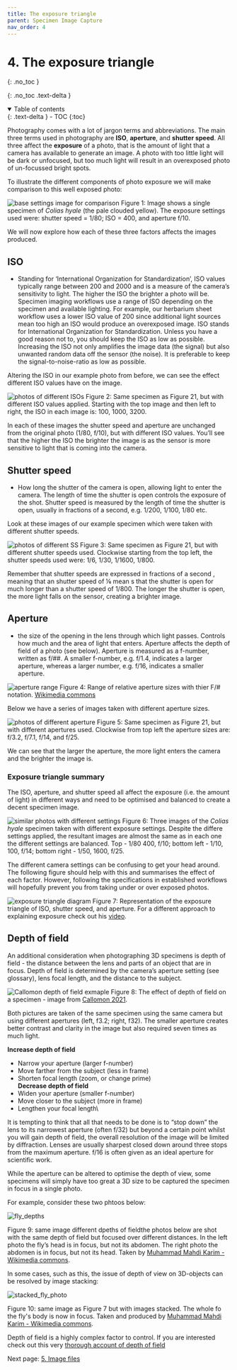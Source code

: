 ```yaml
---
title: The exposure triangle
parent: Specimen Image Capture
nav_order: 4
---
```


# 4. The exposure triangle
{: .no_toc }

  {: .no_toc .text-delta }
<details open markdown="block">
  <summary>
    Table of contents
  </summary>
  {: .text-delta }
- TOC
{:toc}
</details>

Photography comes with a lot of jargon terms and abbreviations.  The main three terms used in photography are **ISO**, **aperture**, and **shutter speed**. All three affect the **exposure** of a photo, that is the amount of light that a camera has available to generate an image. A photo with too little light will be dark or unfocused, but too much light will result in an overexposed photo of un-focussed bright spots.

To illustrate the different components of photo exposure we will make comparison to this well exposed photo:

![base settings image for comparison](/images/Photography/base_settings_F_10_ISO400.JPG?raw=true)
Figure 1: Image shows a single specimen of *Colias hyale* (the pale clouded yellow). The exposure settings used were: shutter speed = 1/80; ISO = 400, and aperture f/10.

We will now explore how each of these three factors affects the images produced.

## ISO
- Standing for ‘International Organization for Standardization’, ISO values typically range between 200 and 2000 and is a measure of the camera’s sensitivity to light. The higher the ISO the brighter a photo will be. Specimen imaging workflows use a range of ISO depending on the specimen and available lighting. For example, our herbarium sheet workflow uses a lower ISO value of 200 since additional light sources mean too high an ISO would produce an overexposed image. ISO stands for International Organization for Standardization.
Unless you have a good reason not to, you should keep the ISO as low as possible. Increasing the ISO not only amplifies the image data (the signal) but also unwanted random data off the sensor (the noise). It is preferable to keep the signal-to-noise-ratio as low as possible.

Altering the ISO in our example photo from before, we can see the effect different ISO values have on the image.

![photos of different ISOs](/images/Photography/comp_ISO.png?raw=true)
Figure 2: Same specimen as Figure 21, but with different ISO values applied. Starting with the top image and then left to right, the ISO in each image is: 100, 1000, 3200.

In each of these images the shutter speed and aperture are unchanged from the original photo (1/80, f/10), but with different ISO values. You’ll see that the higher the ISO the brighter the image is as the sensor is more sensitive to light that is coming into the camera.

## Shutter speed
- How long the shutter of the camera is open, allowing light to enter the camera. The length of time the shutter is open controls the exposure of the shot.
Shutter speed is measured by the length of time the shutter is open, usually in fractions of a second, e.g. 1/200, 1/100, 1/80 etc.

Look at these images of our example specimen which were taken with different shutter speeds.

![photos of different SS](/images/Photography/comp_SS.png?raw=true)
Figure 3: Same specimen as Figure 21, but with different shutter speeds used. Clockwise starting from the top left, the shutter speeds used were: 1/6, 1/30, 1/1600, 1/800.

Remember that shutter speeds are expressed in fractions of a second , meaning that an shutter speed of ⅙ mean s that the shutter is open for much longer than a shutter speed of 1/800. The longer the shutter is open, the more light falls on the sensor, creating a brighter image.

## Aperture
- the size of the opening in the lens through which light passes. Controls how much and the area of light that enters. Aperture affects the depth of field of a photo (see below). Aperture is measured as a f-number, written as f/##. A smaller f-number, e.g. f/1.4, indicates a larger aperture, whereas a larger number, e.g. f/16, indicates a smaller aperture.

![aperture range](/images/Photography/arperture_size.jpg?raw=true)
Figure 4: Range of relative aperture sizes with thier F/# notation. [Wikimedia commons](https://commons.wikimedia.org/wiki/File:Aperture_diagram.svg)

Below we have a series of images taken with different aperture sizes.

![photos of different aperture](/images/Photography/comp_arpeture.png?raw=true)
Figure 5:  Same specimen as Figure 21, but with different apertures used. Clockwise from top left the aperture sizes are: f/3.2, f/7.1, f/14, and f/25.

We can see that the larger the aperture, the more light enters the camera and the brighter the image is.

### Exposure triangle summary
The ISO, aperture, and shutter speed all affect the exposure (i.e. the amount of light) in different ways and need to be optimised and balanced to create a decent specimen image.

![similar photos with different settings](/images/Photography/comp_diff_settings_same_result.png?raw=true)
Figure 6: Three images of the *Colias hyale* specimen taken with different exposure settings. Despite the differe settings applied, the resultant images are almost the same as in each one the different settings are balanced. Top - 1/80 400, f/10; bottom left - 1/10, 100, f/14; bottom right - 1/50, 1600, f/25.

The different camera settings can be confusing to get your head around. The following figure should help with this and summarises the effect of each factor. However, following the specifications in established workflows will hopefully prevent you from taking under or over exposed photos.

![exposure triangle diagram](/images/Photography/exposure_triangle.png?raw=true)
Figure 7: Representation of the exposure triangle of ISO, shutter speed, and aperture. For a different approach to explaining exposure check out his [video](https://www.youtube.com/watch?v=YAt4315-uH4).

## Depth of field
An additional consideration when photographing 3D specimens is depth of field - the distance between the lens and parts of an object that are in focus. Depth of field is determined by the camera’s aperture setting (see glossary), lens focal length, and the distance to the subject.

![Callomon depth of field exmaple](/images/Photography/depth_of_field_example.PNG?raw=true)
Figure 8: The effect of depth of field on a specimen - image from [Callomon 2021](https://www.researchgate.net/publication/350530306_A_basic_guide_to_specimen_photography_in_museum_collections).

Both pictures are taken of the same specimen using the same camera but using different apertures (left, f3.2; right, f32). The smaller aperture creates better contrast and clarity in the image but also required seven times as much light.

**Increase depth of field**
* Narrow your aperture (larger f-number)
* Move farther from the subject (less in frame)
* Shorten focal length (zoom, or change prime)\
**Decrease depth of field**
* Widen your aperture (smaller f-number)
* Move closer to the subject (more in frame)
* Lengthen your focal length\

It is tempting to think that all that needs to be done is to “stop down” the lens to its narrowest aperture (often f/32) but beyond a certain point whilst you will gain depth of field, the overall resolution of the image will be limited by diffraction. Lenses are usually sharpest closed down around three stops from the maximum aperture. f/16 is often given as an ideal aperture for scientific work.

While the aperture can be altered to optimise the depth of view, some specimens will simply have too great a 3D size to be captured the specimen in focus in a single photo.

For example, consider these two phtoos below:

![fly_depths](/images/Photography/fly_limited_depth_of_field.png?raw=true)

Figure 9: same image different dpeths of fieldthe photos below are shot with the same depth of field but focused over different distances. In the left photo the fly’s head is in focus, but not its abdomen. The right photo the abdomen is in focus, but not its head. Taken by [Muhammad Mahdi Karim - Wikimedia commons](https://commons.wikimedia.org/wiki/User:Muhammad_Mahdi_Karim).

In some cases, such as this, the issue of depth of view on 3D-objects can be resolved by image stacking:

![stacked_fly_photo](/images/Photography/stacked_fly.png?raw=true)

Figure 10: same image as Figure 7 but with images stacked. The whole fo the fly's body is now in focus. Taken and produced by [Muhammad Mahdi Karim - Wikimedia commons](https://commons.wikimedia.org/wiki/User:Muhammad_Mahdi_Karim).

Depth of field is a highly complex factor to control. If you are interested check out this very [thorough account of depth of field](https://www.largeformatphotography.info/articles/DoFinDepth.pdf)

Next page: [5. Image files](https://dissco.github.io/SpecimenImageCapture/filing.html)

